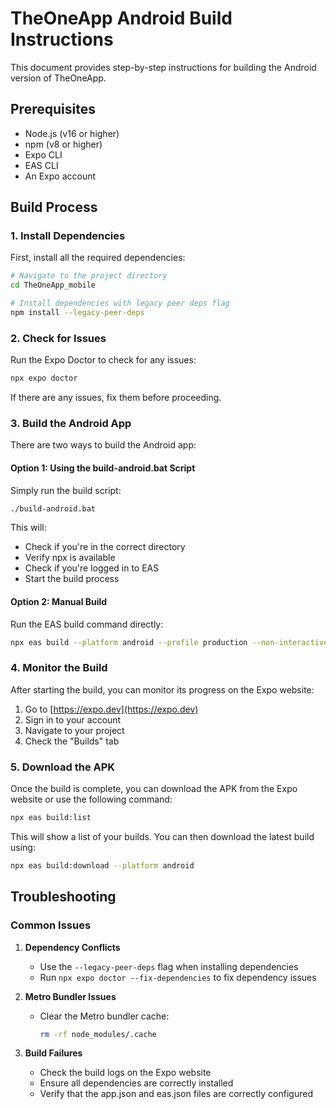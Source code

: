 # TheOneApp Android Build Instructions

This document provides step-by-step instructions for building the Android version of TheOneApp.

## Prerequisites

- Node.js (v16 or higher)
- npm (v8 or higher)
- Expo CLI
- EAS CLI
- An Expo account

## Build Process

### 1. Install Dependencies

First, install all the required dependencies:

```bash
# Navigate to the project directory
cd TheOneApp_mobile

# Install dependencies with legacy peer deps flag
npm install --legacy-peer-deps
```

### 2. Check for Issues

Run the Expo Doctor to check for any issues:

```bash
npx expo doctor
```

If there are any issues, fix them before proceeding.

### 3. Build the Android App

There are two ways to build the Android app:

#### Option 1: Using the build-android.bat Script

Simply run the build script:

```bash
./build-android.bat
```

This will:
- Check if you're in the correct directory
- Verify npx is available
- Check if you're logged in to EAS
- Start the build process

#### Option 2: Manual Build

Run the EAS build command directly:

```bash
npx eas build --platform android --profile production --non-interactive --no-wait
```

### 4. Monitor the Build

After starting the build, you can monitor its progress on the Expo website:

1. Go to [https://expo.dev](https://expo.dev)
2. Sign in to your account
3. Navigate to your project
4. Check the "Builds" tab

### 5. Download the APK

Once the build is complete, you can download the APK from the Expo website or use the following command:

```bash
npx eas build:list
```

This will show a list of your builds. You can then download the latest build using:

```bash
npx eas build:download --platform android
```

## Troubleshooting

### Common Issues

1. **Dependency Conflicts**
   - Use the `--legacy-peer-deps` flag when installing dependencies
   - Run `npx expo doctor --fix-dependencies` to fix dependency issues

2. **Metro Bundler Issues**
   - Clear the Metro bundler cache:
     ```bash
     rm -rf node_modules/.cache
     ```

3. **Build Failures**
   - Check the build logs on the Expo website
   - Ensure all dependencies are correctly installed
   - Verify that the app.json and eas.json files are correctly configured
